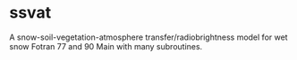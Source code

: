 # ssvat
A snow-soil-vegetation-atmosphere transfer/radiobrightness model for wet snow
Fotran 77 and 90
Main with many subroutines. 
